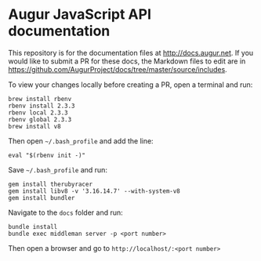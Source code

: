 Augur JavaScript API documentation
==================================
This repository is for the documentation files at http://docs.augur.net. If you would like to submit a PR for these docs, the Markdown files to edit are in https://github.com/AugurProject/docs/tree/master/source/includes.

To view your changes locally before creating a PR, open a terminal and run:
```
brew install rbenv
rbenv install 2.3.3
rbenv local 2.3.3
rbenv global 2.3.3
brew install v8
```
Then open `~/.bash_profile` and add the line:
```
eval "$(rbenv init -)"
```
Save `~/.bash_profile` and run:
```
gem install therubyracer
gem install libv8 -v '3.16.14.7' --with-system-v8
gem install bundler
```
Navigate to the `docs` folder and run:
```
bundle install
bundle exec middleman server -p <port number>
```
Then open a browser and go to `http://localhost/:<port number>`
